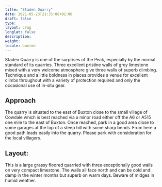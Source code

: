 ```yaml
---
title: "Staden Quarry"
date: 2021-05-23T21:35:08+01:00
draft: false
type: 
layout: crag
longlat: false
description:
weight:
locale: buxton
---
```


Staden Quarry is one of the surprises of the Peak, especially by the normal standard of its quarries. Three excellent pristine walls of grey limestone mixed with a very welcome atmosphere give three walls of superb climbing. Technique and a little boldness in places provides a venue for excellent climbs throughout with a variety of protection required and only the occasional use of in-situ gear.

## Approach

The quarry is situated to the east of Buxton close to the small village of Cowdale which is best reached via a minor road either off the A6 or A515 one mile to the east of Buxton. Once reached, park in a good area close to some garages at the top of a steep hill with some sharp bends. From here a good path leads easily into the quarry. Please park with consideration for the local villagers.

## Layout:

This is a large grassy floored quarried with three exceptionally good walls on very compact limestone. The walls all face north and can be cold and damp in the winter months but superb on warm days. Beware of midges in humid weather.